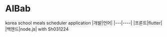 # AlBab
korea school meals scheduler application
|개발|언어|
|---|----|
|프론트|flutter|
|백엔드|node.js|     with Sh031224
